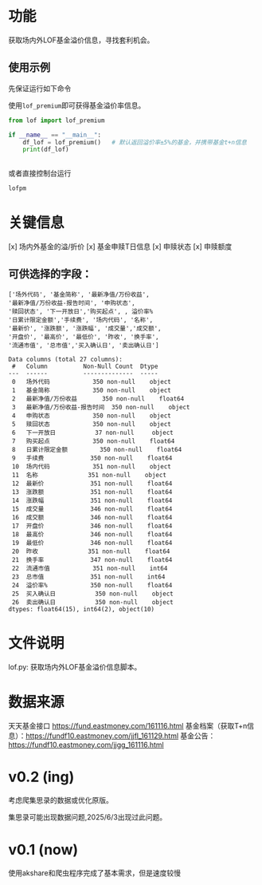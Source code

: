 # 功能

获取场内外LOF基金溢价信息，寻找套利机会。

## 使用示例

先保证运行如下命令

使用`lof_premium`即可获得基金溢价率信息。
```python
from lof import lof_premium

if __name__ == "__main__":
    df_lof = lof_premium()   # 默认返回溢价率±5%的基金，并携带基金t+n信息
    print(df_lof)
    
```

或者直接控制台运行
```bash
lofpm
```

# 关键信息

[x] 场内外基金的溢/折价
[x] 基金申赎T日信息
[x] 申赎状态
[x] 申赎额度

## 可供选择的字段：
```
['场外代码', '基金简称', '最新净值/万份收益', 
'最新净值/万份收益-报告时间', '申购状态', 
'赎回状态', '下一开放日','购买起点', , 溢价率%
'日累计限定金额','手续费', '场内代码', '名称',
'最新价', '涨跌额', '涨跌幅', '成交量','成交额',
'开盘价', '最高价', '最低价', '昨收', '换手率',
'流通市值', '总市值','买入确认日', '卖出确认日']

Data columns (total 27 columns):
 #   Column          Non-Null Count  Dtype  
---  ------          --------------  -----
 0   场外代码            350 non-null    object
 1   基金简称            350 non-null    object
 2   最新净值/万份收益       350 non-null    float64
 3   最新净值/万份收益-报告时间  350 non-null    object
 4   申购状态            350 non-null    object
 5   赎回状态            350 non-null    object
 6   下一开放日           37 non-null     object
 7   购买起点            350 non-null    float64
 8   日累计限定金额         350 non-null    float64
 9   手续费             350 non-null    float64
 10  场内代码            351 non-null    object
 11  名称              351 non-null    object
 12  最新价             351 non-null    float64
 13  涨跌额             351 non-null    float64
 14  涨跌幅             351 non-null    float64
 15  成交量             346 non-null    float64
 16  成交额             346 non-null    float64
 17  开盘价             346 non-null    float64
 18  最高价             346 non-null    float64
 19  最低价             346 non-null    float64
 20  昨收              351 non-null    float64
 21  换手率             347 non-null    float64
 22  流通市值            351 non-null    int64
 23  总市值             351 non-null    int64
 24  溢价率%            350 non-null    float64
 25  买入确认日           350 non-null    object
 26  卖出确认日           350 non-null    object
dtypes: float64(15), int64(2), object(10)
```

# 文件说明

lof.py: 获取场内外LOF基金溢价信息脚本。

# 数据来源

天天基金接口
https://fund.eastmoney.com/161116.html
基金档案（获取T+n信息）：https://fundf10.eastmoney.com/jjfl_161129.html
基金公告：https://fundf10.eastmoney.com/jjgg_161116.html

# v0.2 (ing)
考虑爬集思录的数据或优化原版。

集思录可能出现数据问题,2025/6/3出现过此问题。

# v0.1 (now)

使用akshare和爬虫程序完成了基本需求，但是速度较慢